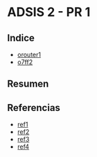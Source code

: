 # ADSIS 2 - PR 1

## Indice

- [orouter1](/orouter1.md)
- [o7ff2](/o7ff2.md)

## Resumen

## Referencias

- [ref1]()
- [ref2]()
- [ref3]()
- [ref4]()
